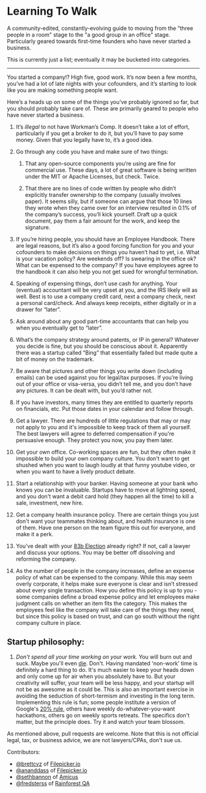 Learning To Walk
==============

A community-edited, constantly-evolving guide to moving from the "three people in a room" stage to the "a good group in an office" stage. Particularly geared towards first-time founders who have never started a business.

This is currently just a list; eventually it may be bucketed into categories.

* * *

You started a company!? High five, good work. It’s now been a few months, you’ve had a lot of late nights with your cofounders, and it’s starting to look like you are making something people want.

Here’s a heads up on some of the things you’ve probably ignored so far, but you should probably take care of. These are primarily geared to people who have never started a business.

1. It’s _illegal_ to not have Workman’s Comp. It doesn’t take a lot of effort, particularly if you get a broker to do it, but you’ll have to pay some money. Given that you legally have to, it’s a good idea.

2. Go through any code you have and make sure of two things:

   1. That any open-source components you’re using are fine for commercial use. These days, a lot of great software is being written under the MIT or Apache Licenses, but check. Twice.

   2. That there are no lines of code written by people who didn’t explicitly transfer ownership to the company (usually involves paper). It seems silly, but if someone can argue that those 10 lines they wrote when they came over for an interview resulted in 0.1% of the company’s success, you’ll kick yourself. Draft up a quick document, pay them a fair amount for the work, and keep the signature.

3. If you’re hiring people, you should have an Employee Handbook. There are legal reasons, but it’s also a good forcing function for you and your cofounders to make decisions on things you haven’t had to yet, i.e. What is your vacation policy? Are weekends off? Is swearing in the office ok? What can be expensed to the company? If you have employees agree to the handbook it can also help you not get sued for wrongful termination.

4. Speaking of expensing things, don’t use cash for anything. Your (eventual) accountant will be very upset at you, and the IRS likely will as well. Best is to use a company credit card, next a company check, next a personal card/check. And always keep receipts, either digitally or in a drawer for “later”.

5. Ask around about any good part-time accountants that can help you when you eventually get to “later”.

6. What’s the company strategy around patents, or IP in general? Whatever you decide is fine, but you should be conscious about it. Apparently there was a startup called “Bing” that essentially failed but made quite a bit of money on the trademark.

7. Be aware that pictures and other things you write down (including emails) can be used against you for legal/tax purposes. If you’re living out of your office or visa-versa, you didn’t tell me, and you don’t have any pictures. It can be dealt with, but you’d rather not.

8. If you have investors, many times they are entitled to quarterly reports on financials, etc. Put those dates in your calendar and follow through.

9. Get a lawyer. There are hundreds of little regulations that may or may not apply to you and it's impossible to keep track of them all yourself. The best lawyers will agree to deferred compensation if you're persuasive enough. They protect you now, you pay them later.

10. Get your own office. Co-working spaces are fun, but they often make it impossible to build your own company culture. You don't want to get shushed when you want to laugh loudly at that funny youtube video, or when you want to have a lively product debate.

11. Start a relationship with your banker. Having someone at your bank who knows you can be invaluable. Startups have to move at lightning speed, and you don't want a debit card hold (they happen all the time) to kill a sale, investment, new hire.

12. Get a company health insurance policy. There are certain things you just don't want your teammates thinking about, and health insurance is one of them. Have one person on the team figure this out for everyone, and make it a perk.

13. You've dealt with your [83b Election](http://www.startupcompanylawyer.com/2008/02/15/what-is-an-83b-election/) already right? If not, call a lawyer and discuss your options. You may be better off dissolving and reforming the company.

14. As the number of people in the company increases, define an expense policy of what can be expensed to the company. While this may seem overly corporate, it helps make sure everyone is clear and isn’t stressed about every single transaction. How you define this policy is up to you - some companies define a broad expense policy and let employees make judgment calls on whether an item fits the category. This makes the employees feel like the company will take care of the things they need, but since this policy is based on trust, and can go south without the right company culture in place.

## Startup philosophy:

1. _Don't spend all your time working on your work._ You will burn out and suck. Maybe you'll even [die](http://www.paulgraham.com/die.html). Don't. Having mandated 'non-work' time is definitely a hard thing to do. It's much easier to keep your heads down and only come up for air when you absolutely have to. But your creativity will suffer, your team will be less happy, and your startup will not be as awesome as it could be. This is also an important exercise in avoiding the seduction of short-termism and investing in the long term. Implementing this rule is fun; some people institute a version of Google's [20% rule](http://googleblog.blogspot.com/2006/05/googles-20-percent-time-in-action.html), others have weekly do-whatever-you-want hackathons, others go on weekly sports retreats. The specifics don't matter, but the principle does. Try it and watch your team blossom.


As mentioned above, pull requests are welcome. Note that this is not official legal, tax, or business advice, we are not lawyers/CPAs, don't sue us.

Contributors:
* [@brettcvz](http://github.com/brettcvz) of [Filepicker.io](http://www.filepicker.io)
* [@ananddass](https://twitter.com/ananddass) of [Filepicker.io](http://www.filepicker.io)
* [@sethbannon](http://github.com/sethbannon) of [Amicus](http://amicushq.com/)
* [@fredsterss](http://github.com/fredsterss) of [Rainforest QA](https://www.rainforestqa.com/)
